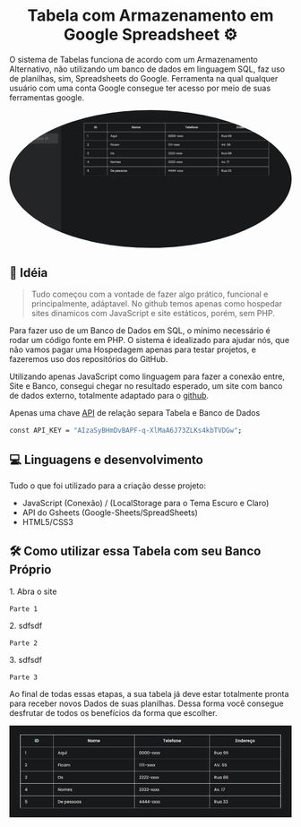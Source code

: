 <h1 align="center" id="title">Tabela com Armazenamento em Google Spreadsheet ⚙</h1>
<p id="description">O sistema de Tabelas funciona de acordo com um Armazenamento Alternativo, não utilizando um banco de dados em linguagem SQL, faz uso de planilhas, sim, Spreadsheets do Google. Ferramenta na qual qualquer usuário com uma conta Google consegue ter acesso por meio de suas ferramentas google.</p>

<!-- ![alt text](https://github.com/henzofelici/Tabelas-com-Armazenamento-em-Google-Speadsheet/blob/main/tabela.png?raw=true) -->

 <a url="https://raw.githubusercontent.com/henzofelici/Tabelas-com-Armazenamento-em-Google-Speadsheet/main/tabela.png"><img src="https://github.com/henzofelici/Tabelas-com-Armazenamento-em-Google-Speadsheet/blob/main/tabela.png" height="auto" width="auto" style="border-radius:50%"></a>

<h2>📀 Idéia</h2>

> Tudo começou com a vontade de fazer algo prático,
> funcional e principalmente, adáptavel. No github temos apenas como
> hospedar sites dinamicos com JavaScript e site estáticos, porém, sem PHP.

Para fazer uso de um Banco de Dados em SQL, o mínimo necessário é rodar um código fonte em PHP. O sistema é idealizado
para ajudar nós, que não vamos pagar uma Hospedagem apenas para testar projetos, e fazeremos uso dos repositórios do GitHub.

Utilizando apenas JavaScript como linguagem para fazer a conexão entre, Site e Banco, consegui chegar no resultado esperado, um site com banco de dados externo, totalmente adaptado para o [github](https://github.com/henzofelici/Tabelas-com-Armazenamento-em-Google-Speadsheet).

Apenas uma chave [API](https://console.cloud.google.com/) de relação separa Tabela e Banco de Dados
```bash
const API_KEY = "AIzaSyBHmDvBAPF-q-XlMaA6J73ZLKs4kbTVDGw";
```



<h2>💻 Linguagens e desenvolvimento</h2>

Tudo o que foi utilizado para a criação desse projeto:

*   JavaScript (Conexão) / (LocalStorage para o Tema Escuro e Claro)
*   API do Gsheets (Google-Sheets/SpreadSheets)
*   HTML5/CSS3

<h2>🛠️ Como utilizar essa Tabela com seu Banco Próprio</h2>

<p>1. Abra o site</p>

```
Parte 1
```

<p>2. sdfsdf</p>

```
Parte 2
```

<p>3. sdfsdf</p>

```
Parte 3
```

Ao final de todas essas etapas, a sua tabela já deve estar totalmente pronta para receber novos Dados
de suas planilhas. Dessa forma você consegue desfrutar de todos os benefícios da forma que escolher.

![alt text](https://github.com/henzofelici/Tabelas-com-Armazenamento-em-Google-Speadsheet/blob/main/tabeladados.png?raw=true)
